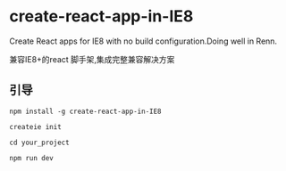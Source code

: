 # create-react-app-in-IE8
Create React apps for IE8 with no build configuration.Doing well in Renn.


兼容IE8+的react 脚手架,集成完整兼容解决方案

## 引导

```
npm install -g create-react-app-in-IE8

createie init

cd your_project

npm run dev

```





